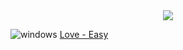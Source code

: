 <p align="center">
  <br><br>
  <img src="https://user-images.githubusercontent.com/98056797/152461595-df4e796c-a2ef-4766-8321-080bc84b60d6.png">
</p>


![windows](https://user-images.githubusercontent.com/98056797/152462255-04215cb3-4cf8-44ed-a0a6-1ead09208266.png)
[Love - Easy](https://gl0wyy.github.io/LetsHack/love-windows)
